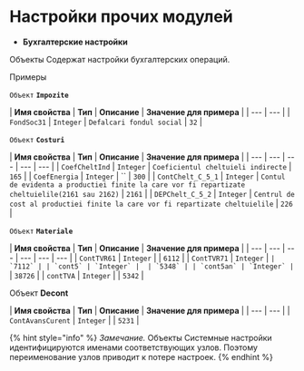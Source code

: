 # Настройки прочих модулей

* **Бухгалтерские настройки**

Объекты Содержат настройки бухгалтерских операций.

Примеры

`Объект` **`Impozite`**

| **Имя свойства** | **Тип** | **Описание** | **Значение для примера** |
| --- | --- |
| `FondSoc31` | `Integer` | `Defalcari fondul social` | `32` |

 `Объект` **`Costuri`**

| **Имя свойства** | **Тип** | **Описание** | **Значение для примера** |
| --- | --- | --- | --- | --- |
| `CoefCheltInd` | `Integer` | `Coeficientul cheltuieli indirecte` | `165` |
| `CoefEnergia` | `Integer` |  `` | `300` |
| `ContChelt_C_5_1` | `Integer` | `Contul de evidenta a productiei finite la care vor fi repartizate cheltuielile(2161 sau 2162)` | `2161` |
| `DEPChelt_C_5_2` | `Integer` | `Centrul de cost al productiei finite la care vor fi repartizate cheltuielile` | `226` |

 `Объект` **`Materiale`**

| **Имя свойства**  | **Тип**  | **Описание**  | **Значение для примера**  |
| --- | --- | --- | --- | --- | --- |
| `ContTVR61` | `Integer` |  | `6112` |
| `ContTVR71` | `Integer` |  `` | `7112` |
| `cont5` | `Integer` |  | `5348` |
| `cont5an` | `Integer` |  `` | `38726` |
| `contTVA` | `Integer` |  | `5342` |

 Объект **Decont**

| **Имя свойства**  | **Тип**  | **Описание**  | **Значение для примера**  |
| --- | --- |
| `ContAvansCurent` | `Integer` |  | `5231` |

{% hint style="info" %}
 _Замечание._  Объекты Системные настройки идентифицируются именами соответствующих узлов. Поэтому переименование узлов приводит к потере настроек.
{% endhint %}



